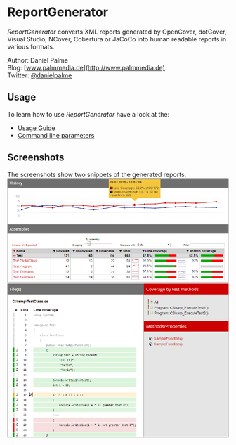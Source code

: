 # ReportGenerator
*ReportGenerator* converts XML reports generated by OpenCover, dotCover, Visual Studio, NCover, Cobertura or JaCoCo into human readable reports in various formats.

Author: Daniel Palme  
Blog: [www.palmmedia.de](http://www.palmmedia.de)  
Twitter: [@danielpalme](https://twitter.com/danielpalme)  

## Usage
To learn how to use *ReportGenerator* have a look at the:
* [Usage Guide](https://danielpalme.github.io/ReportGenerator/usage.html)
* [Command line parameters](https://github.com/danielpalme/ReportGenerator/#usage)

## Screenshots
The screenshots show two snippets of the generated reports:
![Screenshot 1](img/screenshot1.png)
![Screenshot 2](img/screenshot2.png)
